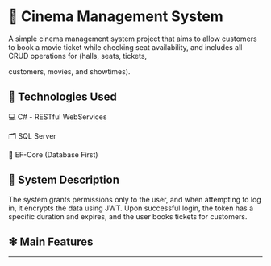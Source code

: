 # 🚗 Cinema Management System

A simple cinema management system project that aims to allow customers to book a movie ticket while checking seat availability, and includes all CRUD operations for (halls, seats, tickets, 

customers, movies, and showtimes).

## 📍 Technologies Used

💻 C# - RESTful WebServices

🗂 SQL Server

🔗 EF-Core (Database First)

## 📃 System Description

The system grants permissions only to the user, and when attempting to log in, it encrypts the data using JWT. 
Upon successful login, the token has a specific duration and expires, and the user books tickets for customers.

## ❇ Main Features



---
